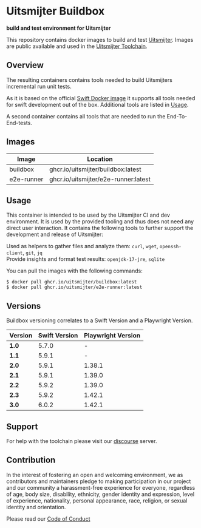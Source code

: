 # Uitsmijter Buildbox

**build and test environment for Uitsmijter**

This repository contains docker images to build and 
test [Uitsmijter](https://github.com/uitsmijter/Uitsmijter). Images are public available and 
used in the [Uitsmijter Toolchain](https://docs.uitsmijter.io/contribution/tooling/).

## Overview

The resulting containers contains tools needed to build Uitsmijters incremental run unit tests.

As it is based on the official [Swift Docker image](https://hub.docker.com/_/swift) it supports all tools needed for swift development out of the box.
Additional tools are listed in [Usage](#Usage).

A second container contains all tools that are needed to run the End-To-End-tests.

## Images

| Image      | Location                             |
|------------|--------------------------------------|
| buildbox   | ghcr.io/uitsmijter/buildbox:latest   |
| e2e-runner | ghcr.io/uitsmijter/e2e-runner:latest |

## Usage

This container is intended to be used by the Uitsmijter CI and dev environment.
It is used by the provided tooling and thus does not need any direct user interaction.
It contains the following tools to further support the development and release of Uitsmijter:

Used as helpers to gather files and analyze them: `curl`, `wget`, `openssh-client`, `git`, `jq`  
Provide insights and format test results: `openjdk-17-jre`, `sqlite`

You can pull the images with the following commands: 
```shell
$ docker pull ghcr.io/uitsmijter/buildbox:latest
$ docker pull ghcr.io/uitsmijter/e2e-runner:latest
```

## Versions
Buildbox versioning correlates to a Swift Version and a Playwright Version. 

| Version | Swift Version | Playwright Version |
|---------|---------------|--------------------|
| **1.0** | 5.7.0         | -                  |
| **1.1** | 5.9.1         | -                  |
| **2.0** | 5.9.1         | 1.38.1             |
| **2.1** | 5.9.1         | 1.39.0             |
| **2.2** | 5.9.2         | 1.39.0             |
| **2.3** | 5.9.2         | 1.42.1             |
| **3.0** | 6.0.2         | 1.42.1             |

## Support
For help with the toolchain please visit our [discourse](https://discourse.uitsmijter.io) server.

## Contribution

In the interest of fostering an open and welcoming environment, we as contributors and
maintainers pledge to making participation in our project and our community a
harassment-free experience for everyone, regardless of age, body size, disability,
ethnicity, gender identity and expression, level of experience, nationality, personal
appearance, race, religion, or sexual identity and orientation.

Please read our [Code of Conduct](https://docs.uitsmijter.io/contribution/codeofconduct/)
